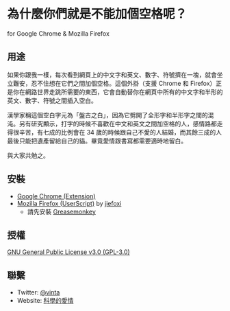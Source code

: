 # 為什麼你們就是不能加個空格呢？

for Google Chrome & Mozilla Firefox


## 用途

如果你跟我一樣，每次看到網頁上的中文字和英文、數字、符號擠在一塊，就會坐立難安，忍不住想在它們之間加個空格。這個外掛（支援 Chrome 和 Firefox）正是你在網路世界走跳所需要的東西，它會自動替你在網頁中所有的中文字和半形的英文、數字、符號之間插入空白。

漢學家稱這個空白字元為「盤古之白」，因為它劈開了全形字和半形字之間的混沌。另有研究顯示，打字的時候不喜歡在中文和英文之間加空格的人，感情路都走得很辛苦，有七成的比例會在 34 歲的時候跟自己不愛的人結婚，而其餘三成的人最後只能把遺產留給自己的貓。畢竟愛情跟書寫都需要適時地留白。

與大家共勉之。


## 安裝

* [Google Chrome (Extension)](https://chrome.google.com/webstore/detail/paphcfdffjnbcgkokihcdjliihicmbpd)
* [Mozilla Firefox (UserScript)](https://github.com/gibuloto/paranoid-auto-spacing/raw/master/js/firefox/paranoid-auto-spacing.user.js) by [jiefoxi](https://github.com/jiefoxi)
    * 請先安裝 [Greasemonkey](https://addons.mozilla.org/zh-tw/firefox/addon/greasemonkey/)


## 授權

[GNU General Public License v3.0 (GPL-3.0)](http://www.gnu.org/copyleft/gpl.html)


## 聯繫

* Twitter: [@vinta](https://twitter.com/vinta)
* Website: [科學的愛情](http://gibuloto.com/)